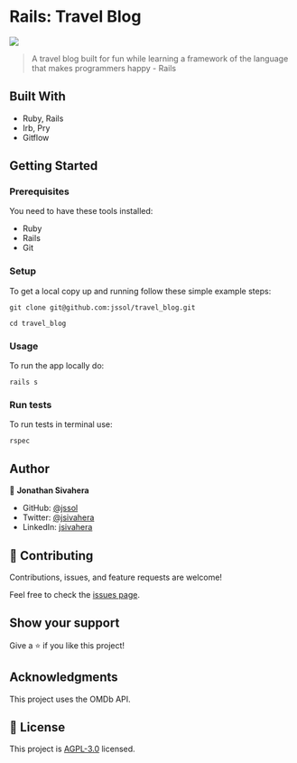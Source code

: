 # Rails: Travel Blog

![](https://img.shields.io/badge/Microverse-blueviolet)

> A travel blog built for fun while learning a framework of the language that makes programmers happy - Rails

## Built With

- Ruby, Rails
- Irb, Pry
- Gitflow

## Getting Started

### Prerequisites

You need to have these tools installed:

- Ruby
- Rails
- Git

### Setup

To get a local copy up and running follow these simple example steps:

```
git clone git@github.com:jssol/travel_blog.git
```

```
cd travel_blog
```

### Usage

To run the app locally do:

```
rails s
```

### Run tests

To run tests in terminal use:

```
rspec
```

## Author

👤 **Jonathan Sivahera**

- GitHub: [@jssol](https://github.com/jssol)
- Twitter: [@jsivahera](https://twitter.com/jsivahera)
- LinkedIn: [jsivahera](https://linkedin.com/in/jsivahera)

## 🤝 Contributing

Contributions, issues, and feature requests are welcome!

Feel free to check the [issues page](../../issues/).

## Show your support

Give a ⭐️ if you like this project!

## Acknowledgments

This project uses the OMDb API.

## 📝 License

This project is [AGPL-3.0](./LICENSE) licensed.
